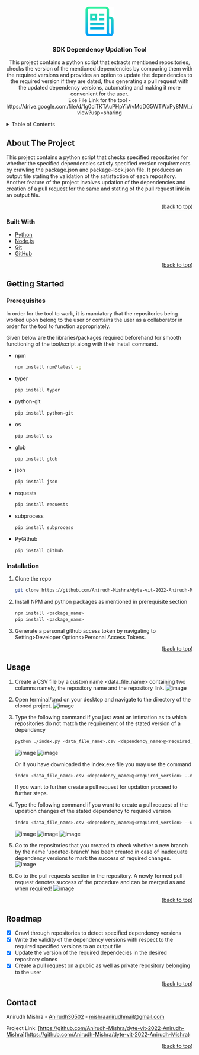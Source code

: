 
<!-- PROJECT LOGO -->
<br />
<div align="center">
  <a href="https://github.com/github_username/repo_name">
    <img src="images/logo.png" alt="Logo" width="80" height="80">
  </a>

<h3 align="center">SDK Dependency Updation Tool</h3>

  <p align="center">
    This project contains a python script that extracts mentioned repositories, checks the version of the mentioned dependencies by comparing them with the required versions and provides an option to update the dependencies to the required version if they are dated, thus generating a pull request with the updated dependency versions, automating and making it more convenient for the user.<br> 
    Exe File Link for the tool - https://drive.google.com/file/d/1g0ciTKTAuPHpYiWvMdDG5WTWxPy8MVl_/view?usp=sharing
  </p>
</div>



<!-- TABLE OF CONTENTS -->
<details>
  <summary>Table of Contents</summary>
  <ol>
    <li>
      <a href="#about-the-project">About The Project</a>
      <ul>
        <li><a href="#built-with">Built With</a></li>
      </ul>
    </li>
    <li>
      <a href="#getting-started">Getting Started</a>
      <ul>
        <li><a href="#prerequisites">Prerequisites</a></li>
        <li><a href="#installation">Installation</a></li>
      </ul>
    </li>
    <li><a href="#usage">Usage</a></li>
    <li><a href="#roadmap">Roadmap</a></li>
    <li><a href="#contact">Contact</a></li>
  </ol>
</details>



<!-- ABOUT THE PROJECT -->
## About The Project

This project contains a python script that checks specified repositories for whether the specified dependencies satisfy specified version requirements by crawling the package.json and package-lock.json file. It produces an output file stating the validation of the satisfaction of each repository. Another feature of the project involves updation of the dependencies and creation of a pull request for the same and stating of the pull request link in an output file.

<p align="right">(<a href="#top">back to top</a>)</p>



### Built With

* [Python](https://www.python.org/)
* [Node.js](https://nodejs.org/)
* [Git](https://git-scm.com/)
* [GitHub](https://github.com/)


<p align="right">(<a href="#top">back to top</a>)</p>



<!-- GETTING STARTED -->
## Getting Started


### Prerequisites

In order for the tool to work, it is mandatory that the repositories being worked upon belong to the user or contains the user as a collaborator in order for the tool to function appropriately. 

Given below are the libraries/packages required beforehand for smooth functioning of the tool/script along with their install command.
* npm
  ```sh
  npm install npm@latest -g
  ```

* typer
  ```sh
  pip install typer
  ```

* python-git
  ```sh
  pip install python-git
  ```
  
* os
  ```sh
  pip install os
  ```
  
* glob
  ```sh
  pip install glob
  ```
  
* json
  ```sh
  pip install json
  ```

* requests
  ```sh
  pip install requests
  ```
  
* subprocess
  ```sh
  pip install subprocess
  ```

* PyGithub
  ```sh
  pip install github
  ```

### Installation

1. Clone the repo
   ```sh
   git clone https://github.com/Anirudh-Mishra/dyte-vit-2022-Anirudh-Mishra.git)
   ```
2. Install NPM and python packages as mentioned in prerequisite section
   ```sh
   npm install <package_name>
   pip install <package_name>
   ```
3. Generate a personal github access token by navigating to Setting>Developer Options>Personal Access Tokens. 

<p align="right">(<a href="#top">back to top</a>)</p>



<!-- USAGE EXAMPLES -->
## Usage


1. Create a CSV file by a custom name <data_file_name> containing two columns namely, the repository name and the repository link.
  ![image](https://user-images.githubusercontent.com/63184549/171474001-d9b07c42-e859-491c-8861-f64d3168f36d.png)

2. Open terminal/cmd on your desktop and navigate to the directory of the cloned project.
   ![image](https://user-images.githubusercontent.com/63184549/171472999-e9f4da5f-75f3-4428-b186-cfbf1a93276c.png)

3. Type the following command if you just want an intimation as to which repositories do not match the requirement of the stated version of a dependency
   ```sh
   python ./index.py <data_file_name>.csv <dependency_name>@<required_version> --no-update
   ```
   ![image](https://user-images.githubusercontent.com/63184549/171473449-fd138453-dc36-4630-a6ad-c6c7b616b9ff.png)
   ![image](https://user-images.githubusercontent.com/63184549/171475575-18f346b8-b2d2-4ceb-a532-9d28d7eef75d.png)
    
   Or if you have downloaded the index.exe file you may use the command
   ```sh
   index <data_file_name>.csv <dependency_name>@<required_version> --no-update
   ```
   
   If you want to further create a pull request for updation proceed to further steps.
   
4. Type the following command if you want to create a pull request of the updation changes of the stated dependency to required version
   ```sh
   index <data_file_name>.csv <dependency_name>@<required_version> --update
   ```
   ![image](https://user-images.githubusercontent.com/63184549/171479844-f8226b2a-5798-466b-91db-49dbfb4cffb6.png)
   ![image](https://user-images.githubusercontent.com/63184549/171479977-5f22d880-f60c-4a32-85bf-1e19b96a1ddd.png)
   ![image](https://user-images.githubusercontent.com/63184549/171480204-11e67c71-f94a-432f-948d-3d44a7a4cd97.png)
   
5. Go to the repositories that you created to check whether a new branch by the name 'updated-branch' has been created in case of inadequate dependency versions to        mark the success of required changes.
   ![image](https://user-images.githubusercontent.com/63184549/171480474-8bf646bf-f652-47b4-9221-9244e3ac4341.png)
   
6. Go to the pull requests section in the repository. A newly formed pull request denotes success of the procedure and can be merged as and when required!
   ![image](https://user-images.githubusercontent.com/63184549/171480527-f2f409e0-772f-4ae3-9e5e-ddf72fb7a243.png)

<p align="right">(<a href="#top">back to top</a>)</p>



<!-- ROADMAP -->
## Roadmap

- [x] Crawl through repositories to detect specified dependency versions
- [x] Write the validity of the dependency versions with respect to the required specified versions to an output file
- [x] Update the version of the required dependecies in the desired repository clones
- [x] Create a pull request on a public as well as private repository belonging to the user

<p align="right">(<a href="#top">back to top</a>)</p>


<!-- CONTACT -->
## Contact

Anirudh Mishra - [Anirudh30502](https://twitter.com/Anirudh30502) - mishraanirudhmail@gmail.com

Project Link: [https://github.com/Anirudh-Mishra/dyte-vit-2022-Anirudh-Mishra](https://github.com/Anirudh-Mishra/dyte-vit-2022-Anirudh-Mishra)

<p align="right">(<a href="#top">back to top</a>)</p>



<!-- MARKDOWN LINKS & IMAGES -->
<!-- https://www.markdownguide.org/basic-syntax/#reference-style-links -->
[contributors-shield]: https://img.shields.io/github/contributors/github_username/repo_name.svg?style=for-the-badge
[contributors-url]: https://github.com/github_username/repo_name/graphs/contributors
[forks-shield]: https://img.shields.io/github/forks/github_username/repo_name.svg?style=for-the-badge
[forks-url]: https://github.com/github_username/repo_name/network/members
[stars-shield]: https://img.shields.io/github/stars/github_username/repo_name.svg?style=for-the-badge
[stars-url]: https://github.com/github_username/repo_name/stargazers
[issues-shield]: https://img.shields.io/github/issues/github_username/repo_name.svg?style=for-the-badge
[issues-url]: https://github.com/github_username/repo_name/issues
[license-shield]: https://img.shields.io/github/license/github_username/repo_name.svg?style=for-the-badge
[license-url]: https://github.com/github_username/repo_name/blob/master/LICENSE.txt
[linkedin-shield]: https://img.shields.io/badge/-LinkedIn-black.svg?style=for-the-badge&logo=linkedin&colorB=555
[linkedin-url]: https://linkedin.com/in/linkedin_username
[product-screenshot]: images/screenshot.png
